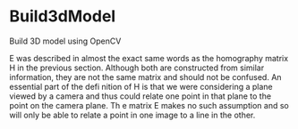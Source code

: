 # Build3dModel
Build 3D model using OpenCV

E was described in almost the exact same words as the homography
matrix H in the previous section. Although both are constructed from similar information, they are not the
same matrix and should not be confused. An essential part of the defi nition of H is that we were considering
a plane viewed by a camera and thus could relate one point in that plane to the point on the camera plane.
Th e matrix E makes no such assumption and so will only be able to relate a point in one image to a line in
the other.
